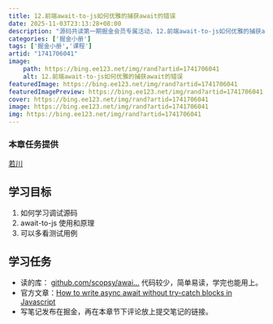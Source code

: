 ```yaml
---
title: 12.前端await-to-js如何优雅的捕获await的错误
date: 2025-11-03T23:13:28+08:00
description: "源码共读第一期掘金会员专属活动，12.前端await-to-js如何优雅的捕获await的错误"
categories: ['掘金小册']
tags: ['掘金小册','课程']
artid: "1741706041"
image:
    path: https://bing.ee123.net/img/rand?artid=1741706041
    alt: 12.前端await-to-js如何优雅的捕获await的错误
featuredImage: https://bing.ee123.net/img/rand?artid=1741706041
featuredImagePreview: https://bing.ee123.net/img/rand?artid=1741706041
cover: https://bing.ee123.net/img/rand?artid=1741706041
image: https://bing.ee123.net/img/rand?artid=1741706041
img: https://bing.ee123.net/img/rand?artid=1741706041
---
```


### 本章任务提供
[若川](https://juejin.cn/user/1415826704971918)

## 学习目标

1.  如何学习调试源码
1.  await-to-js 使用和原理
1.  可以多看测试用例

## 学习任务

-   读的库： [github.com/scopsy/awai…](https://link.juejin.cn?target=https%3A%2F%2Fgithub.com%2Fscopsy%2Fawait-to-js "https://github.com/scopsy/await-to-js") 代码较少，简单易读，学完也能用上。
-   官方文章：[How to write async await without try-catch blocks in Javascript](https://link.juejin.cn?target=https%3A%2F%2Fblog.grossman.io%2Fhow-to-write-async-await-without-try-catch-blocks-in-javascript%2F "https://blog.grossman.io/how-to-write-async-await-without-try-catch-blocks-in-javascript/")
-   写笔记发布在掘金，再在本章节下评论放上提交笔记的链接。
